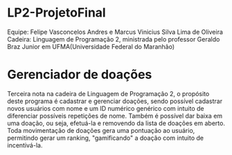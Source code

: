 # LP2-ProjetoFinal

Equipe: Felipe Vasconcelos Andres e Marcus Vinicius Silva Lima de Oliveira
Cadeira: Linguagem de Programação 2, ministrada pelo professor Geraldo Braz Junior em UFMA(Universidade Federal do Maranhão)

# Gerenciador de doações
Terceira nota na cadeira de Linguagem de Programação 2, o propósito deste programa é cadastrar e gerenciar doações, sendo possível cadastrar novos usuários com nome e um ID numérico genérico com intuito de diferenciar possíveis repetições de nome.
Também é possível dar baixa em uma doação, ou seja, efetuá-la e removendo da lista de doações em aberto. Toda movimentação de doações gera uma pontuação ao usuário, permitindo gerar um ranking, "gamificando" a doação com intuito de incentivá-la. 



